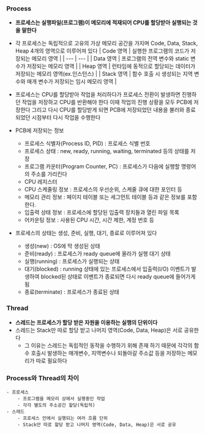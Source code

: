 ### Process

- **프로세스는 실행파일(프로그램)이 메모리에 적재되어 CPU를 할당받아 실행되는 것을 말한다**
- 각 프로세스는 독립적으로 고유의 가상 메모리 공간을 가지며 Code, Data, Stack, Heap 4개의 영역으로 이루어져 있다
    | Code 영역 | 실행한 프로그램의 코드가 저장되는 메모리 영역 |
    | --- | --- |
    | Data 영역 | 프로그램의 전역 변수와 static 변수가 저장되는 메모리 영역 |
    | Heap 영역 | 런타임에 동적으로 할당되는 데이터가 저장되는 메모리 영역(ex.인스턴스) |
    | Stack 영역 | 함수 호출 시 생성되는 지역 변수와 매개 변수가 저장되는 임시 메모리 영역 |
    
- 프로세스는 CPU를 할당받아 작업을 처리하다가 프로세스 전환이 발생하면 진행하던 작업을 저장하고 CPU를 반환해야 한다 이때 작업의 진행 상황을 모두 PCB에 저장한다 그리고 다시 CPU를 할당받게 되면 PCB에 저장되었던 내용을 불러와 종료되었던 시점부터 다시 작업을 수행한다

- PCB에 저장되는 정보
    - 프로세스 식별자(Process ID, PID) : 프로세스 식별 번호
    - 프로세스 상태 : new, ready, running, waiting, terminated 등의 상태를 저장
    - 프로그램 카운터(Program Counter, PC) : 프로세스가 다음에 실행할 명령어의 주소를 가리킨다
    - CPU 레지스터
    - CPU 스케줄링 정보 : 프로세스의 우선순위, 스케줄 큐에 대한 포인터 등
    - 메모리 관리 정보 : 페이지 테이블 또는 세그먼트 테이블 등과 같은 정보를 포함한다.
    - 입출력 상태 정보 : 프로세스에 할당된 입출력 장치들과 열린 파일 목록
    - 어카운팅 정보 : 사용된 CPU 시간, 시간 제한, 계정 번호 등

- 프로세스의 상태는 생성, 준비, 실행, 대기, 종료로 이루어져 있다
    - 생성(new) : OS에 막 생성된 상태
    - 준비(ready) : 프로세스가 ready queue에 올라가 실행 대기 상태
    - 실행(running) : 프로세스가 실행되는 상태
    - 대기(blocked) : running 상태에 있는 프로세스에서 입출력(I/O) 이벤트가 발생하여 blocked된 상태로 이벤트가 종료되면 다시 ready queue에 들어가게 됨
    - 종료(terminate) : 프로세스가 종료된 상태

### Thread

- **스레드는 프로세스가 할당 받은 자원을 이용하는 실행의 단위이다**
- 스레드는 Stack만 따로 할당 받고 나머지 영역(Code, Data, Heap)은 서로 공유한다
    - 그 이유는 스레드는 독립적인 동작을 수행하기 위해 존재 하기 때문에 각각의 함수 호출시 발생하는 매개변수, 지역변수나 되돌아갈 주소값 등을 저장하는 메모리가 따로 필요하다

### Process와 Thread의 차이
    - 프로세스
        - 프로그램을 메모리 상에서 실행중인 작업
        - 각각 별도의 주소공간 할당(독립적)
    - 스레드
        - 프로세스 안에서 실행되는 여러 흐름 단위
        - Stack만 따로 할당 받고 나머지 영역(Code, Data, Heap)은 서로 공유
